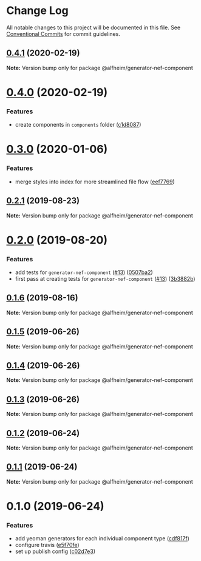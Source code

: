 # Change Log

All notable changes to this project will be documented in this file.
See [Conventional Commits](https://conventionalcommits.org) for commit guidelines.

## [0.4.1](https://github.com/Nasdaq/alfheim/compare/@alfheim/generator-nef-component@0.4.0...@alfheim/generator-nef-component@0.4.1) (2020-02-19)

**Note:** Version bump only for package @alfheim/generator-nef-component





# [0.4.0](https://github.com/Nasdaq/alfheim/compare/@alfheim/generator-nef-component@0.3.0...@alfheim/generator-nef-component@0.4.0) (2020-02-19)


### Features

* create components in `components` folder ([c1d8087](https://github.com/Nasdaq/alfheim/commit/c1d8087))





# [0.3.0](https://github.com/Nasdaq/alfheim/compare/@alfheim/generator-nef-component@0.2.1...@alfheim/generator-nef-component@0.3.0) (2020-01-06)


### Features

* merge styles into index for more streamlined file flow ([eef7769](https://github.com/Nasdaq/alfheim/commit/eef7769))





## [0.2.1](https://github.com/Nasdaq/alfheim/compare/@alfheim/generator-nef-component@0.2.0...@alfheim/generator-nef-component@0.2.1) (2019-08-23)

**Note:** Version bump only for package @alfheim/generator-nef-component





# [0.2.0](https://github.com/Nasdaq/alfheim/compare/@alfheim/generator-nef-component@0.1.6...@alfheim/generator-nef-component@0.2.0) (2019-08-20)


### Features

* add tests for `generator-nef-component` ([#13](https://github.com/Nasdaq/alfheim/issues/13)) ([0507ba2](https://github.com/Nasdaq/alfheim/commit/0507ba2))
* first pass at creating tests for `generator-nef-component` ([#13](https://github.com/Nasdaq/alfheim/issues/13)) ([3b3882b](https://github.com/Nasdaq/alfheim/commit/3b3882b))





## [0.1.6](https://github.com/Nasdaq/alfheim/compare/@alfheim/generator-nef-component@0.1.5...@alfheim/generator-nef-component@0.1.6) (2019-08-16)

**Note:** Version bump only for package @alfheim/generator-nef-component





## [0.1.5](https://github.com/Nasdaq/alfheim/compare/@alfheim/generator-nef-component@0.1.4...@alfheim/generator-nef-component@0.1.5) (2019-06-26)

**Note:** Version bump only for package @alfheim/generator-nef-component





## [0.1.4](https://github.com/Nasdaq/alfheim/compare/@alfheim/generator-nef-component@0.1.2...@alfheim/generator-nef-component@0.1.4) (2019-06-26)

**Note:** Version bump only for package @alfheim/generator-nef-component





## [0.1.3](https://github.com/Nasdaq/alfheim/compare/@alfheim/generator-nef-component@0.1.2...@alfheim/generator-nef-component@0.1.3) (2019-06-26)

**Note:** Version bump only for package @alfheim/generator-nef-component





## [0.1.2](https://github.com/Nasdaq/alfheim/compare/@alfheim/generator-nef-component@0.1.1...@alfheim/generator-nef-component@0.1.2) (2019-06-24)

**Note:** Version bump only for package @alfheim/generator-nef-component





## [0.1.1](https://github.com/Nasdaq/alfheim/compare/@alfheim/generator-nef-component@0.1.0...@alfheim/generator-nef-component@0.1.1) (2019-06-24)

**Note:** Version bump only for package @alfheim/generator-nef-component





# 0.1.0 (2019-06-24)


### Features

* add yeoman generators for each individual component type ([cdf817f](https://github.com/Nasdaq/alfheim/commit/cdf817f))
* configure travis ([e5f70fe](https://github.com/Nasdaq/alfheim/commit/e5f70fe))
* set up publish config ([c02d7e3](https://github.com/Nasdaq/alfheim/commit/c02d7e3))

